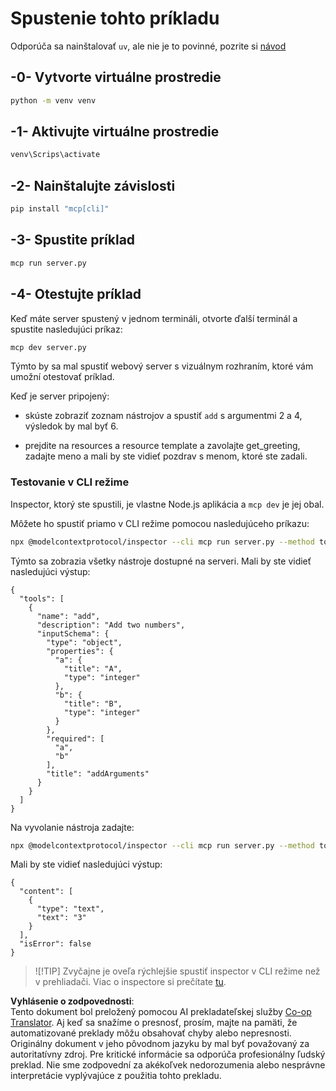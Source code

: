 <!--
CO_OP_TRANSLATOR_METADATA:
{
  "original_hash": "d0f0d7012325b286e4a717791b23ae7e",
  "translation_date": "2025-07-09T23:14:43+00:00",
  "source_file": "03-GettingStarted/01-first-server/solution/python/README.md",
  "language_code": "sk"
}
-->
# Spustenie tohto príkladu

Odporúča sa nainštalovať `uv`, ale nie je to povinné, pozrite si [návod](https://docs.astral.sh/uv/#highlights)

## -0- Vytvorte virtuálne prostredie

```bash
python -m venv venv
```

## -1- Aktivujte virtuálne prostredie

```bash
venv\Scrips\activate
```

## -2- Nainštalujte závislosti

```bash
pip install "mcp[cli]"
```

## -3- Spustite príklad

```bash
mcp run server.py
```

## -4- Otestujte príklad

Keď máte server spustený v jednom termináli, otvorte ďalší terminál a spustite nasledujúci príkaz:

```bash
mcp dev server.py
```

Týmto by sa mal spustiť webový server s vizuálnym rozhraním, ktoré vám umožní otestovať príklad.

Keď je server pripojený:

- skúste zobraziť zoznam nástrojov a spustiť `add` s argumentmi 2 a 4, výsledok by mal byť 6.

- prejdite na resources a resource template a zavolajte get_greeting, zadajte meno a mali by ste vidieť pozdrav s menom, ktoré ste zadali.

### Testovanie v CLI režime

Inspector, ktorý ste spustili, je vlastne Node.js aplikácia a `mcp dev` je jej obal.

Môžete ho spustiť priamo v CLI režime pomocou nasledujúceho príkazu:

```bash
npx @modelcontextprotocol/inspector --cli mcp run server.py --method tools/list
```

Týmto sa zobrazia všetky nástroje dostupné na serveri. Mali by ste vidieť nasledujúci výstup:

```text
{
  "tools": [
    {
      "name": "add",
      "description": "Add two numbers",
      "inputSchema": {
        "type": "object",
        "properties": {
          "a": {
            "title": "A",
            "type": "integer"
          },
          "b": {
            "title": "B",
            "type": "integer"
          }
        },
        "required": [
          "a",
          "b"
        ],
        "title": "addArguments"
      }
    }
  ]
}
```

Na vyvolanie nástroja zadajte:

```bash
npx @modelcontextprotocol/inspector --cli mcp run server.py --method tools/call --tool-name add --tool-arg a=1 --tool-arg b=2
```

Mali by ste vidieť nasledujúci výstup:

```text
{
  "content": [
    {
      "type": "text",
      "text": "3"
    }
  ],
  "isError": false
}
```

> ![!TIP]
> Zvyčajne je oveľa rýchlejšie spustiť inspector v CLI režime než v prehliadači.
> Viac o inspectore si prečítate [tu](https://github.com/modelcontextprotocol/inspector).

**Vyhlásenie o zodpovednosti**:  
Tento dokument bol preložený pomocou AI prekladateľskej služby [Co-op Translator](https://github.com/Azure/co-op-translator). Aj keď sa snažíme o presnosť, prosím, majte na pamäti, že automatizované preklady môžu obsahovať chyby alebo nepresnosti. Originálny dokument v jeho pôvodnom jazyku by mal byť považovaný za autoritatívny zdroj. Pre kritické informácie sa odporúča profesionálny ľudský preklad. Nie sme zodpovední za akékoľvek nedorozumenia alebo nesprávne interpretácie vyplývajúce z použitia tohto prekladu.